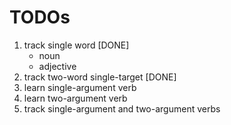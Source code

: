 
# TODOs

1. track single word [DONE]
	* noun
	* adjective
2. track two-word single-target [DONE]
3. learn single-argument verb
4. learn two-argument verb
5. track single-argument and two-argument verbs
